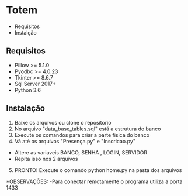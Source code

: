 # Totem
- Requisitos
- Instalção 


## Requisitos

- Pillow >= 5.1.0
- Pyodbc >= 4.0.23
- Tkinter >= 8.6.7
- Sql Server 2017+
- Python 3.6

## Instalação
1. Baixe os arquivos ou clone o repositorio
2. No arquivo "data_base_tables.sql" está a estrutura do banco
3. Execute os comandos para criar a parte fisica do banco
4. Vá até os arquivos "Presença.py" e "Inscricao.py"
- Altere as variaveis BANCO, SENHA , LOGIN, SERVIDOR
- Repita isso nos 2 arquivos

5. PRONTO! Execute o comando python home.py na pasta dos arquivos



*OBSERVAÇÕES:
-Para conectar remotamente o programa utiliza a porta 1433
